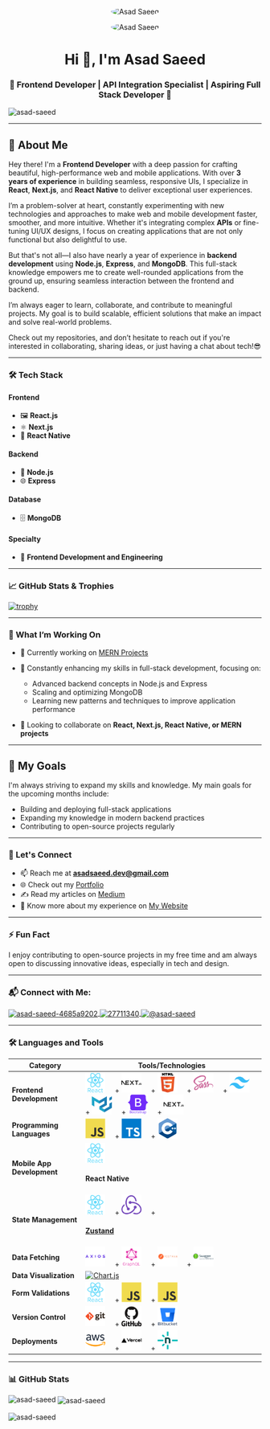 <p align="center">
  <img src="https://github.com/AsadSaeed.png" alt="Asad Saeed" width="150" height="150" style="border-radius: 50%;"/>
</p>
<p align="center">
  <img src="https://avatars.githubusercontent.com/u/89031847?v=4" alt="Asad Saeed" width="150" height="150" style="border-radius: 50%;"/>
</p>
<h1 align="center">Hi 👋, I'm Asad Saeed</h1>
<h3 align="center">🌟 Frontend Developer | API Integration Specialist | Aspiring Full Stack Developer 🌟</h3>

<p align="left"> <img src="https://komarev.com/ghpvc/?username=asad-saeed&label=Profile%20views&color=0e75b6&style=flat" alt="asad-saeed" /> </p>

---

## 🌟 About Me

Hey there! I'm a **Frontend Developer** with a deep passion for crafting beautiful, high-performance web and mobile applications. With over **3 years of experience** in building seamless, responsive UIs, I specialize in **React**, **Next.js**, and **React Native** to deliver exceptional user experiences.

I’m a problem-solver at heart, constantly experimenting with new technologies and approaches to make web and mobile development faster, smoother, and more intuitive. Whether it's integrating complex **APIs** or fine-tuning UI/UX designs, I focus on creating applications that are not only functional but also delightful to use.

But that's not all—I also have nearly a year of experience in **backend development** using **Node.js**, **Express**, and **MongoDB**. This full-stack knowledge empowers me to create well-rounded applications from the ground up, ensuring seamless interaction between the frontend and backend.

I’m always eager to learn, collaborate, and contribute to meaningful projects. My goal is to build scalable, efficient solutions that make an impact and solve real-world problems.

Check out my repositories, and don’t hesitate to reach out if you're interested in collaborating, sharing ideas, or just having a chat about tech!😎


---

### 🛠 Tech Stack

#### Frontend
- 🖼 **React.js**
- ⚛️ **Next.js**
- 📱 **React Native**

#### Backend
- 🔄 **Node.js**
- 🌐 **Express**

#### Database
- 🗄️ **MongoDB**

#### Specialty
- 🔗 **Frontend Development and Engineering**

---

### 📈 GitHub Stats & Trophies

[![trophy](https://github-profile-trophy.vercel.app/?username=asad-saeed&theme=onedark)](https://github.com/ryo-ma/github-profile-trophy)

---

### 🚀 What I’m Working On

- 🔭 Currently working on [MERN Projects](https://asad-saeed-portfolio.vercel.app/portfolio)

- 🌱 Constantly enhancing my skills in full-stack development, focusing on:
  - Advanced backend concepts in Node.js and Express
  - Scaling and optimizing MongoDB
  - Learning new patterns and techniques to improve application performance

- 👯 Looking to collaborate on **React, Next.js, React Native, or MERN projects**

---

## 📄 My Goals

I'm always striving to expand my skills and knowledge. My main goals for the upcoming months include:
- Building and deploying full-stack applications
- Expanding my knowledge in modern backend practices
- Contributing to open-source projects regularly

---

### 🤝 Let's Connect

- 📫 Reach me at **asadsaeed.dev@gmail.com**
- 🌐 Check out my [Portfolio](https://asad-saeed-portfolio.vercel.app/portfolio)
- ✍️ Read my articles on [Medium](https://asad-saeed.medium.com/)
- 📄 Know more about my experience on [My Website](https://asad-saeed-portfolio.vercel.app/)

---

### ⚡ Fun Fact

I enjoy contributing to open-source projects in my free time and am always open to discussing innovative ideas, especially in tech and design.

---

### 📬 Connect with Me:

<p align="left">
  <a href="https://linkedin.com/in/asad-saeed-4685a9202" target="blank">
    <img align="center" src="https://raw.githubusercontent.com/rahuldkjain/github-profile-readme-generator/master/src/images/icons/Social/linked-in-alt.svg" alt="asad-saeed-4685a9202" height="30" width="40" />
  </a>
  <a href="https://stackoverflow.com/users/27711340" target="blank">
    <img align="center" src="https://raw.githubusercontent.com/rahuldkjain/github-profile-readme-generator/master/src/images/icons/Social/stack-overflow.svg" alt="27711340" height="30" width="40" />
  </a>
  <a href="https://medium.com/@asad-saeed" target="blank">
    <img align="center" src="https://raw.githubusercontent.com/rahuldkjain/github-profile-readme-generator/master/src/images/icons/Social/medium.svg" alt="@asad-saeed" height="30" width="40" />
  </a>
</p>

---

### 🛠 Languages and Tools

| **Category**               | **Tools/Technologies**                                                                                                                        |
|----------------------------|-------------------------------------------------------------------------------------------------------------------------------------------------|
| **Frontend Development**    | <a href="https://reactjs.org/" target="_blank" rel="noreferrer"><img src="https://raw.githubusercontent.com/devicons/devicon/master/icons/react/react-original-wordmark.svg" alt="React" width="40" height="40" style="margin-right: 15px;"/></a> + <a href="https://nextjs.org/" target="_blank" rel="noreferrer"><img src="https://raw.githubusercontent.com/devicons/devicon/master/icons/nextjs/nextjs-original-wordmark.svg" alt="Next.js" width="40" height="40" style="margin-right: 15px;"/></a> + <a href="https://developer.mozilla.org/en-US/docs/Web/HTML" target="_blank" rel="noreferrer"><img src="https://raw.githubusercontent.com/devicons/devicon/master/icons/html5/html5-original-wordmark.svg" alt="HTML" width="40" height="40" style="margin-right: 15px;"/></a> + <a href="https://sass-lang.com/" target="_blank" rel="noreferrer"><img src="https://raw.githubusercontent.com/devicons/devicon/master/icons/sass/sass-original.svg" alt="SCSS" width="40" height="40" style="margin-right: 15px;"/></a> + <a href="https://tailwindcss.com/" target="_blank" rel="noreferrer"><img src="https://github.com/devicons/devicon/blob/master/icons/tailwindcss/tailwindcss-original.svg" alt="Tailwind CSS" width="40" height="40" style="margin-right: 15px;"/></a> + <a href="https://mui.com/" target="_blank" rel="noreferrer"><img src="https://raw.githubusercontent.com/devicons/devicon/master/icons/materialui/materialui-original.svg" alt="Material UI" width="40" height="40" style="margin-right: 15px;"/></a> + <a href="https://getbootstrap.com" target="_blank" rel="noreferrer"><img src="https://raw.githubusercontent.com/devicons/devicon/master/icons/bootstrap/bootstrap-plain-wordmark.svg" alt="Bootstrap" width="40" height="40" style="margin-right: 15px;"/></a> + <a href="https://nextui.org/" target="_blank" rel="noreferrer"><img src="https://raw.githubusercontent.com/devicons/devicon/master/icons/nextjs/nextjs-original-wordmark.svg" alt="Next UI" width="40" height="40" style="margin-right: 15px;"/></a>                                                                                                                                                            |
| **Programming Languages**   | <a href="https://www.javascript.com/" target="_blank" rel="noreferrer"><img src="https://raw.githubusercontent.com/devicons/devicon/master/icons/javascript/javascript-original.svg" alt="JavaScript" width="40" height="40" style="margin-right: 15px;"/></a> + <a href="https://www.typescriptlang.org/" target="_blank" rel="noreferrer"><img src="https://raw.githubusercontent.com/devicons/devicon/master/icons/typescript/typescript-original.svg" alt="TypeScript" width="40" height="40" style="margin-right: 15px;"/></a> + <a href="https://www.cplusplus.com/" target="_blank" rel="noreferrer"><img src="https://raw.githubusercontent.com/devicons/devicon/master/icons/cplusplus/cplusplus-original.svg" alt="C++" width="40" height="40" style="margin-right: 15px;"/></a>                                                                                                                                              |
| **Mobile App Development**  | <a href="https://reactnative.dev/" target="_blank" rel="noreferrer"><img src="https://raw.githubusercontent.com/devicons/devicon/master/icons/react/react-original-wordmark.svg" alt="React Native" width="40" height="40" style="margin-right: 5px;"/></a><h4>React Native</h4>                                                                                                                                                                          |
| **State Management**        | <a href="https://reactjs.org/docs/context.html" target="_blank" rel="noreferrer"><img src="https://raw.githubusercontent.com/devicons/devicon/master/icons/react/react-original-wordmark.svg" alt="Context API" width="40" height="40" style="margin-right: 15px;"/></a> + <a href="https://redux.js.org/" target="_blank" rel="noreferrer"><img src="https://raw.githubusercontent.com/devicons/devicon/master/icons/redux/redux-original.svg" alt="Redux" width="40" height="40" style="margin-right: 15px;"/></a> + <a href="https://github.com/pmndrs/zustand" target="_blank" rel="noreferrer"><h4>Zustand</h4></a>                                                                                                                                                        |
| **Data Fetching**           | <a href="https://axios-http.com/" target="_blank" rel="noreferrer"><img src="https://github.com/devicons/devicon/blob/master/icons/axios/axios-plain-wordmark.svg" alt="Axios" width="40" height="40" style="margin-right: 15px;"/></a> + <a href="https://www.apollographql.com/" target="_blank" rel="noreferrer"><img src="https://raw.githubusercontent.com/devicons/devicon/master/icons/graphql/graphql-plain-wordmark.svg" alt="Apollo Client GraphQL" width="40" height="40" style="margin-right: 15px;"/></a> + <a href="https://www.postman.com/" target="_blank" rel="noreferrer"><img src="https://raw.githubusercontent.com/devicons/devicon/master/icons/postman/postman-original-wordmark.svg" alt="Postman" width="40" height="40" style="margin-right: 15px;"/></a> + <a href="https://swagger.io/" target="_blank" rel="noreferrer"><img src="https://raw.githubusercontent.com/devicons/devicon/master/icons/swagger/swagger-original-wordmark.svg" alt="Swagger" width="40" height="40" style="margin-right: 15px;"/></a>                                                                                                                                          |
| **Data Visualization**      | <a href="https://www.chartjs.org/" target="_blank" rel="noreferrer"><img src="https://www.chartjs.org/media/logo-title.svg" alt="Chart.js" width="40" height="40" style="margin-right: 15px;"/></a>                                                                                                                                                           |
| **Form Validations**        | <a href="https://react-hook-form.com/" target="_blank" rel="noreferrer"><img src="https://raw.githubusercontent.com/devicons/devicon/master/icons/react/react-original-wordmark.svg" alt="React Hook Form" width="40" height="40" style="margin-right: 15px;"/></a> + <a href="https://formik.org/" target="_blank" rel="noreferrer"><img src="https://raw.githubusercontent.com/devicons/devicon/master/icons/javascript/javascript-original.svg" alt="Formik" width="40" height="40" style="margin-right: 15px;"/></a> + <a href="https://github.com/colinhacks/zod" target="_blank" rel="noreferrer"><img src="https://raw.githubusercontent.com/devicons/devicon/master/icons/javascript/javascript-original.svg" alt="Zod" width="40" height="40" style="margin-right: 15px;"/></a>                                                   |
| **Version Control**         | <a href="https://git-scm.com/" target="_blank" rel="noreferrer"><img src="https://raw.githubusercontent.com/devicons/devicon/master/icons/git/git-original-wordmark.svg" alt="Git" width="40" height="40" style="margin-right: 15px;"/></a> + <a href="https://github.com/" target="_blank" rel="noreferrer"><img src="https://raw.githubusercontent.com/devicons/devicon/master/icons/github/github-original-wordmark.svg" alt="GitHub" width="40" height="40" style="margin-right: 15px;"/></a> + <a href="https://bitbucket.org/" target="_blank" rel="noreferrer"><img src="https://raw.githubusercontent.com/devicons/devicon/master/icons/bitbucket/bitbucket-original-wordmark.svg" alt="Bitbucket" width="40" height="40" style="margin-right: 15px;"/></a>             |
| **Deployments**             | <a href="https://aws.amazon.com/lambda/" target="_blank" rel="noreferrer"><img src="https://raw.githubusercontent.com/devicons/devicon/master/icons/amazonwebservices/amazonwebservices-original-wordmark.svg" alt="AWS Lambda" width="40" height="40" style="margin-right: 15px;"/></a> + <a href="https://vercel.com/" target="_blank" rel="noreferrer"><img src="https://raw.githubusercontent.com/devicons/devicon/master/icons/vercel/vercel-original-wordmark.svg" alt="Vercel" width="40" height="40" style="margin-right: 15px;"/></a> + <a href="https://www.netlify.com/" target="_blank" rel="noreferrer"><img src="https://raw.githubusercontent.com/devicons/devicon/master/icons/netlify/netlify-original.svg" alt="Netlify" width="40" height="40" style="margin-right: 15px;"/></a>                                
                                             
---

### 📊 GitHub Stats

<p><img align="left" src="https://github-readme-stats.vercel.app/api/top-langs?username=asad-saeed&show_icons=true&locale=en&layout=compact" alt="asad-saeed" /></p>

<p>&nbsp;<img align="center" src="https://github-readme-stats.vercel.app/api?username=asad-saeed&show_icons=true&locale=en" alt="asad-saeed" /></p>

<p><img align="center" src="https://github-readme-streak-stats.herokuapp.com/?user=asad-saeed&" alt="asad-saeed" /></p>
